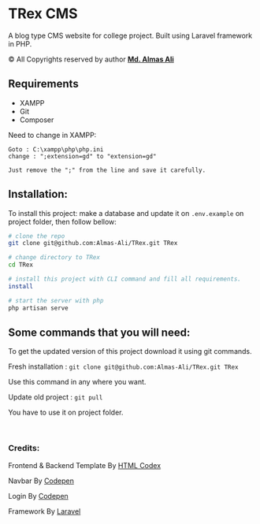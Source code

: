 # TRex CMS

A blog type CMS website for college project. Built using Laravel framework in PHP.

© All Copyrights reserved by author **[Md. Almas Ali][1]**

## Requirements

- XAMPP
- Git
- Composer


Need to change in XAMPP: 

    Goto : C:\xampp\php\php.ini
    change : ";extension=gd" to "extension=gd"

    Just remove the ";" from the line and save it carefully.


## Installation:

To install this project:
make a database and update it on `.env.example` on project folder, then follow bellow:

```bash
# clone the repo
git clone git@github.com:Almas-Ali/TRex.git TRex

# change directory to TRex
cd TRex

# install this project with CLI command and fill all requirements.
install

# start the server with php
php artisan serve
```

## Some commands that you will need:

To get the updated version of this project download it using git commands. <br>

Fresh installation : `git clone git@github.com:Almas-Ali/TRex.git TRex`

Use this command in any where you want.

Update old project : `git pull`

You have to use it on project folder.




<br>

### Credits:
<p>Frontend & Backend Template By <a href="https://htmlcodex.com">HTML Codex</a></p>
<p>Navbar By <a href="https://codepen.io/acarlie/pen/JjPKmmV">Codepen</a></p>
<p>Login By <a href="https://codepen.io/KY64/pen/jJdwBp">Codepen</a></p>
<p>Framework By <a href="https://laravel.com">Laravel</a></p>


[1]: <https://github.com/Almas-Ali> "Md. Almas Ali Github"


